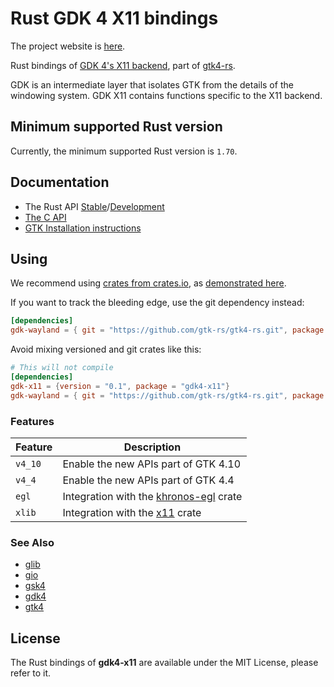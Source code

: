 # Rust GDK 4 X11 bindings

The project website is [here](https://gtk-rs.org/).

Rust bindings of [GDK 4's X11 backend](https://docs.gtk.org/gdk4-x11/),
part of [gtk4-rs](https://github.com/gtk-rs/gtk4-rs/).

GDK is an intermediate layer that isolates GTK from the details of the windowing system.
GDK X11 contains functions specific to the X11 backend.

## Minimum supported Rust version

Currently, the minimum supported Rust version is `1.70`.

## Documentation

- The Rust API [Stable](https://gtk-rs.org/gtk4-rs/stable/latest/docs/gdk4_x11)/[Development](https://gtk-rs.org/gtk4-rs/git/docs/gdk4_x11/)
- [The C API](https://docs.gtk.org/gdk4-x11/)
- [GTK Installation instructions](https://www.gtk.org/docs/installations/)

## Using

We recommend using [crates from crates.io](https://crates.io/keywords/gtk-rs),
as [demonstrated here](https://gtk-rs.org/gtk4-rs/stable/latest/docs/gtk4/index.html#library-versions).

If you want to track the bleeding edge, use the git dependency instead:

```toml
[dependencies]
gdk-wayland = { git = "https://github.com/gtk-rs/gtk4-rs.git", package = "gdk4-wayland" }
```

Avoid mixing versioned and git crates like this:

```toml
# This will not compile
[dependencies]
gdk-x11 = {version = "0.1", package = "gdk4-x11"}
gdk-wayland = { git = "https://github.com/gtk-rs/gtk4-rs.git", package = "gdk4-wayland" }
```

### Features

| Feature | Description |
| ---     | ----------- |
| `v4_10` | Enable the new APIs part of GTK 4.10 |
| `v4_4` | Enable the new APIs part of GTK 4.4 |
| `egl` | Integration with the [khronos-egl](https://crates.io/crates/khronos-egl) crate |
| `xlib` | Integration with the [x11](https://crates.io/crates/x11) crate |

### See Also

- [glib](https://crates.io/crates/glib)
- [gio](https://crates.io/crates/gio)
- [gsk4](https://crates.io/crates/gsk4)
- [gdk4](https://crates.io/crates/gdk4)
- [gtk4](https://crates.io/crates/gtk4)

## License

The Rust bindings of __gdk4-x11__ are available under the MIT License, please refer to it.
